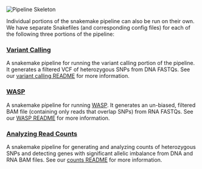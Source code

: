 ![Pipeline Skeleton](https://drive.google.com/uc?export=view&id=1xefUeBPLLKfFfn9vu_IY2PHUBfC8XmST)

Individual portions of the snakemake pipeline can also be run on their own. We have separate Snakefiles (and corresponding config files) for each of the following three portions of the pipeline:

### [Variant Calling](https://github.com/aryam7/as_analysis/blob/master/Snakefiles/Snakefile-variant_calling)
A snakemake pipeline for running the variant calling portion of the pipeline. It generates a filtered VCF of heterozygous SNPs from DNA FASTQs. See our [variant calling README](https://github.com/aryam7/as_analysis/blob/master/Snakefiles/README.variant_calling.md) for more information.

### [WASP](https://github.com/aryam7/as_analysis/blob/master/Snakefiles/Snakefile-WASP)
A snakemake pipeline for running [WASP](https://github.com/bmvdgeijn/WASP). It generates an un-biased, filtered BAM file (containing only reads that overlap SNPs) from RNA FASTQs. See our [WASP README](https://github.com/aryam7/as_analysis/blob/master/Snakefiles/README.WASP.md) for more information.

### [Analyzing Read Counts](https://github.com/aryam7/as_analysis/blob/master/Snakefiles/Snakefile-counts)
A snakemake pipeline for generating and analyzing counts of heterozygous SNPs and detecting genes with significant allelic imbalance from DNA and RNA BAM files. See our [counts README](https://github.com/aryam7/as_analysis/blob/master/Snakefiles/README.counts.md) for more information.
